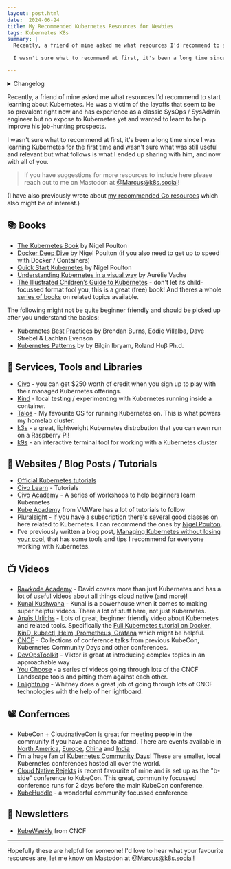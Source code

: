 ```yaml
---
layout: post.html
date:  2024-06-24
title: My Recommended Kubernetes Resources for Newbies
tags: Kubernetes K8s
summary: |
  Recently, a friend of mine asked me what resources I'd recommend to start learning about Kubernetes. He was a victim of the layoffs that seem to be so prevalent right now and has experience as a classic SysOps / SysAdmin engineer but no expose to Kubernetes yet and wanted to learn to help improve his job-hunting prospects.

  I wasn't sure what to recommend at first, it's been a long time since I was learning Kubernetes for the first time and wasn't sure what was still useful and relevant but what follows is what I ended up sharing with him, and now with all of you.

---
```


<details>
<summary>Changelog</summary>

2024-06-24: Added links to video channels DevOpsToolkit, You Choose and Enlightning. Added link to KubeHuddle conference.

</details>

Recently, a friend of mine asked me what resources I'd recommend to start learning about Kubernetes. He was a victim of the layoffs that seem to be so prevalent right now and has experience as a classic SysOps / SysAdmin engineer but no expose to Kubernetes yet and wanted to learn to help improve his job-hunting prospects.

I wasn't sure what to recommend at first, it's been a long time since I was learning Kubernetes for the first time and wasn't sure what was still useful and relevant but what follows is what I ended up sharing with him, and now with all of you.

> If you have suggestions for more resources to include here please reach out to me on Mastodon at [@Marcus@k8s.social](https://k8s.social/@Marcus)!

(I have also previously wrote about [my recommended Go resources](/2021-09-02-my-recommended-go-resources/) which also might be of interest.)

## 📚 Books

* [The Kubernetes Book](https://www.amazon.com/Kubernetes-Book-Version-November-2018-ebook/dp/B072TS9ZQZ) by Nigel Poulton
* [Docker Deep Dive](https://www.amazon.com/Docker-Deep-Dive-Nigel-Poulton-ebook/dp/B01LXWQUFF/) by Nigel Poulton (if you also need to get up to speed with Docker / Containers)
* [Quick Start Kubernetes](https://www.amazon.com/Quick-Start-Kubernetes-Nigel-Poulton-ebook/dp/B08T21NW4Z) by Nigel Poulton
* [Understanding Kubernetes in a visual way](https://www.amazon.com/Understanding-Kubernetes-visual-way-sketchnotes/dp/B0BB619188) by Aurélie Vache
* [The Illustrated Children’s Guide to Kubernetes](https://www.cncf.io/phippy/the-childrens-illustrated-guide-to-kubernetes/) - don't let its child-focussed format fool you, this is a great (free) book! And theres a whole [series of books](https://www.cncf.io/phippy/) on related topics available.

The following might not be quite beginner friendly and should be picked up after you understand the basics:

* [Kubernetes Best Practices](https://www.amazon.co.uk/Kubernetes-Best-Practices-Blueprints-Applications/dp/1098142160) by Brendan Burns, Eddie Villalba, Dave Strebel & Lachlan Evenson
* [Kubernetes Patterns](https://www.amazon.co.uk/Kubernetes-Patterns-Reusable-Designing-Applications/dp/1492050288/) by by Bilgin Ibryam, Roland Huβ Ph.d.

## 🧰 Services, Tools and Libraries

* [Civo](https://www.civo.com/) - you can get $250 worth of credit when you sign up to play with their managed Kubernetes offerings.
* [Kind](https://kind.sigs.k8s.io/) - local testing / experimenting with Kubernetes running inside a container.
* [Talos](https://www.talos.dev/) - My favourite OS for running Kubernetes on. This is what powers my homelab cluster.
* [k3s](https://k3s.io/) - a great, lightweight Kubernetes distrobution that you can even run on a Raspberry Pi!
* [k9s](https://github.com/derailed/k9s/) - an interactive terminal tool for working with a Kubernetes cluster

## 🔗 Websites / Blog Posts / Tutorials

* [Official Kubernetes tutorials](https://kubernetes.io/docs/tutorials/kubernetes-basics/)
* [Civo Learn](https://www.civo.com/learn) - Tutorials
* [Civo Academy](https://www.civo.com/academy) - A series of workshops to help beginners learn Kubernetes
* [Kube Academy](https://kube.academy/) from VMWare has a lot of tutorials to follow
* [Pluralsight](https://www.pluralsight.com) - if you have a subscription there's several good classes on here related to Kubernetes. I can recommend the ones by [Nigel Poulton](https://nigelpoulton.com/).
* I've previously written a blog post, [Managing Kubernetes without losing your cool](/2022-07-04-managing-kubernetes-without-losing-your-cool/), that has some tools and tips I recommend for everyone working with Kubernetes.

## 📺 Videos

* [Rawkode Academy](https://www.youtube.com/@RawkodeAcademy) - David covers more than just Kubernetes and has a lot of useful videos about all things cloud native (and more)!
* [Kunal Kushwaha](https://www.youtube.com/@KunalKushwaha) - Kunal is a powerhouse when it comes to making super helpful videos. There a lot of stuff here, not just Kubernetes.
* [Anaïs Urlichs](https://www.youtube.com/@AnaisUrlichs) - Lots of great, beginner friendly video about Kubernetes and related tools. Specifically the [Full Kubernetes tutorial on Docker, KinD, kubectl, Helm, Prometheus, Grafana](https://www.youtube.com/watch?v=SeQevrW176A) which might be helpful.
* [CNCF](https://www.youtube.com/@cncf/playlists) - Collections of conference talks from previous KubeCon, Kubernetes Community Days and other conferences.
* [DevOpsToolkit](https://www.youtube.com/@DevOpsToolkit) - Viktor is great at introducing complex topics in an approachable way
* [You Choose](https://www.youtube.com/playlist?list=PLyicRj904Z9-FzCPvGpVHgRQVYJpVmx3Z) - a series of videos going through lots of the CNCF Landscape tools and pitting them against each other.
* [Enlightning](https://tanzu.vmware.com/content/enlightning) - Whitney does a great job of going through lots of CNCF technologies with the help of her lightboard.

## 📽️ Confernces

* KubeCon + CloudnativeCon is great for meeting people in the community if you have a chance to attend. There are events available in [North America](https://events.linuxfoundation.org/kubecon-cloudnativecon-north-america/), [Europe](https://events.linuxfoundation.org/kubecon-cloudnativecon-europe-2025/), [China](https://events.linuxfoundation.org/kubecon-cloudnativecon-open-source-summit-ai-dev-china/) and [India](https://events.linuxfoundation.org/kubecon-cloudnativecon-india/)
* I'm a huge fan of [Kubernetes Community Days](https://www.cncf.io/kcds/)! These are smaller, local Kubernetes conferences hosted all over the world.
* [Cloud Native Rejekts](https://cloud-native.rejekts.io/) is recent favourite of mine and is set up as the "b-side" conference to KubeCon. This great, community focussed conference runs for 2 days before the main KubeCon conference.
* [KubeHuddle](https://kubehuddle.com/) - a wonderful community focussed conference

## 📰 Newsletters

* [KubeWeekly](https://www.cncf.io/kubeweekly/) from CNCF

---

Hopefully these are helpful for someone! I'd love to hear what your favourite resources are, let me know on Mastodon at [@Marcus@k8s.social](https://k8s.social/@Marcus)!
